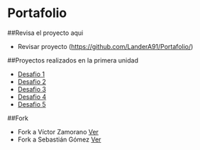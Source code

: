 # Portafolio

##Revisa el proyecto aqui
- Revisar proyecto (https://github.com/LanderA91/Portafolio/)

##Proyectos realizados en la primera unidad
- [Desafio 1](https://github.com/LanderA91/Desafio-1)
- [Desafio 2](https://github.com/LanderA91/Desafio-2)
- [Desafio 3](https://github.com/LanderA91/Desafio-3)
- [Desafio 4](https://github.com/LanderA91/Desafio-4)
- [Desafio 5](https://github.com/LanderA91/Desafio-5)

##Fork
- Fork a Víctor Zamorano [Ver](https://github.com/iPolloyo/desafio_4_bootstrap) 
- Fork a Sebastián Gómez [Ver](https://github.com/TheGreySam/prueba-viajes-chile2)
